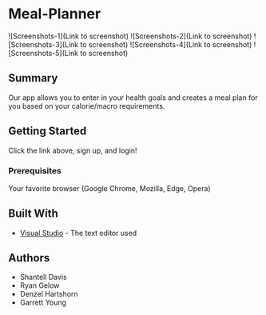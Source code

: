 # Meal-Planner

![Screenshots-1](Link to screenshot)
![Screenshots-2](Link to screenshot)
![Screenshots-3](Link to screenshot)
![Screenshots-4](Link to screenshot)
![Screenshots-5](Link to screenshot)

## Summary
Our app allows you to enter in your health goals and creates a meal plan for you based on your calorie/macro requirements.

## Getting Started

Click the link above, sign up, and login!

### Prerequisites

Your favorite browser (Google Chrome, Mozilla, Edge, Opera)

## Built With

* [Visual Studio](https://visualstudio.microsoft.com/) - The text editor used

## Authors

* Shantell Davis
* Ryan Gelow
* Denzel Hartshorn
* Garrett Young
